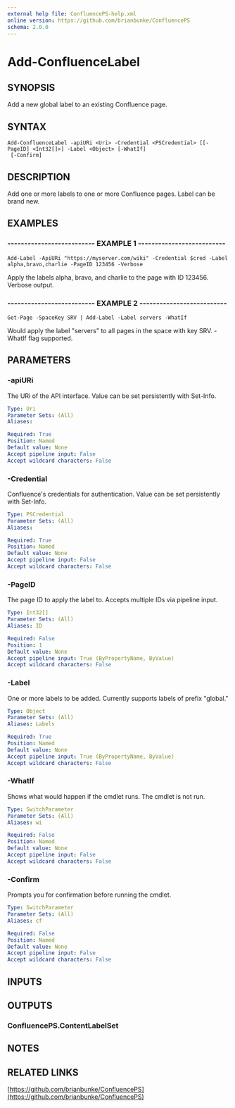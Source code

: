 ```yaml
---
external help file: ConfluencePS-help.xml
online version: https://github.com/brianbunke/ConfluencePS
schema: 2.0.0
---
```


# Add-ConfluenceLabel

## SYNOPSIS
Add a new global label to an existing Confluence page.

## SYNTAX

```
Add-ConfluenceLabel -apiURi <Uri> -Credential <PSCredential> [[-PageID] <Int32[]>] -Label <Object> [-WhatIf]
 [-Confirm]
```

## DESCRIPTION
Add one or more labels to one or more Confluence pages.
Label can be brand new.

## EXAMPLES

### -------------------------- EXAMPLE 1 --------------------------
```
Add-Label -ApiURi "https://myserver.com/wiki" -Credential $cred -Label alpha,bravo,charlie -PageID 123456 -Verbose
```

Apply the labels alpha, bravo, and charlie to the page with ID 123456.
Verbose output.

### -------------------------- EXAMPLE 2 --------------------------
```
Get-Page -SpaceKey SRV | Add-Label -Label servers -WhatIf
```

Would apply the label "servers" to all pages in the space with key SRV.
-WhatIf flag supported.

## PARAMETERS

### -apiURi
The URi of the API interface.
Value can be set persistently with Set-Info.

```yaml
Type: Uri
Parameter Sets: (All)
Aliases: 

Required: True
Position: Named
Default value: None
Accept pipeline input: False
Accept wildcard characters: False
```

### -Credential
Confluence's credentials for authentication.
Value can be set persistently with Set-Info.

```yaml
Type: PSCredential
Parameter Sets: (All)
Aliases: 

Required: True
Position: Named
Default value: None
Accept pipeline input: False
Accept wildcard characters: False
```

### -PageID
The page ID to apply the label to.
Accepts multiple IDs via pipeline input.

```yaml
Type: Int32[]
Parameter Sets: (All)
Aliases: ID

Required: False
Position: 1
Default value: None
Accept pipeline input: True (ByPropertyName, ByValue)
Accept wildcard characters: False
```

### -Label
One or more labels to be added.
Currently supports labels of prefix "global."

```yaml
Type: Object
Parameter Sets: (All)
Aliases: Labels

Required: True
Position: Named
Default value: None
Accept pipeline input: True (ByPropertyName, ByValue)
Accept wildcard characters: False
```

### -WhatIf
Shows what would happen if the cmdlet runs.
The cmdlet is not run.

```yaml
Type: SwitchParameter
Parameter Sets: (All)
Aliases: wi

Required: False
Position: Named
Default value: None
Accept pipeline input: False
Accept wildcard characters: False
```

### -Confirm
Prompts you for confirmation before running the cmdlet.

```yaml
Type: SwitchParameter
Parameter Sets: (All)
Aliases: cf

Required: False
Position: Named
Default value: None
Accept pipeline input: False
Accept wildcard characters: False
```

## INPUTS

## OUTPUTS

### ConfluencePS.ContentLabelSet

## NOTES

## RELATED LINKS

[https://github.com/brianbunke/ConfluencePS](https://github.com/brianbunke/ConfluencePS)

